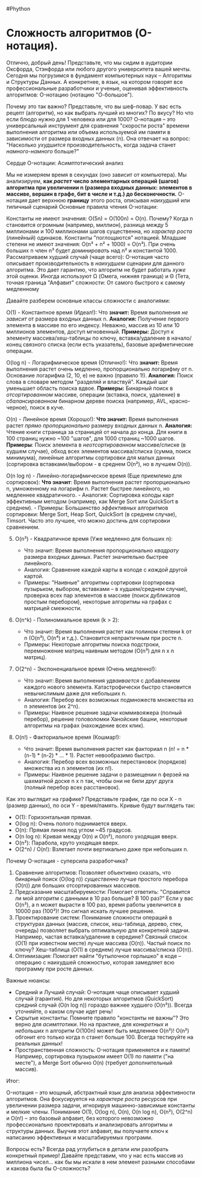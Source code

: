 #Phython 
# Сложность алгоритмов (O-нотация).
Отлично, добрый день! Представьте, что мы сидим в аудитории Оксфорда, Стэнфорда или любого другого университета вашей мечты. Сегодня мы погрузимся в фундамент компьютерных наук – Алгоритмы и Структуры Данных. А конкретнее, в язык, на котором говорят все профессиональные разработчики и ученые, оценивая эффективность алгоритмов: O-нотацию (нотацию "О-большое").

Почему это так важно?
Представьте, что вы шеф-повар. У вас есть рецепт (алгоритм), но как выбрать лучший из многих? По вкусу? Но что если блюдо нужно для 1 человека или для 1000? О-нотация – это универсальный инструмент для сравнения "скорости роста" времени выполнения алгоритма или объема используемой им памяти в зависимости от размера входных данных (n). Она отвечает на вопрос: "Насколько *ухудшится* производительность, когда задача станет *намного-намного* больше?"

Сердце O-нотации: Асимптотический анализ

Мы не измеряем время в секундах (оно зависит от компьютера). Мы анализируем, **как *растет* число элементарных операций (шагов) алгоритма при увеличении n (размера входных данных: элементов в массиве, вершин в графе, бит в числе и т.д.) до бесконечности.** O-нотация дает верхнюю **границу** этого роста, описывая *наихудший* или *типичный* сценарий Основные правила чтения O-нотации:

Константы не имеют значения: O(5n) = O(100n) = O(n). Почему? Когда n становится огромным (например, миллион), разница между 5 миллионами и 100 миллионами шагов существенна, но *характер роста* (линейный) одинаков. Константы "поглощаются" нотацией.
Младшие степени не имеют значения: O(n³ + n² + 1000) = O(n³). При очень больших n член n³ будет *доминировать* над n² и константой 1000.
Рассматриваем худший случай (чаще всего): O-нотация часто описывает производительность в *наихудшем* сценарии для данного алгоритма. Это дает гарантию, что алгоритм не будет работать *хуже* этой оценки. Иногда используют Ω (Омега, нижняя граница) и Θ (Тета, точная граница "Алфавит" сложности: От самого быстрого к самому медленному

Давайте разберем основные классы сложности с аналогиями:

O(1) - Константное время (Идеал!):
    Что **значит:** Время выполнения *не зависит* от размера входных данных n.
    **Аналогия:** Получение первого элемента в массиве по его индексу. Неважно, массив из 10 или 10 миллионов элементов, доступ мгновенный.
    **Примеры:** Доступ к элементу массива/хеш-таблицы по ключу, вставка/удаление в начало/конец связного списка (если есть указатель), базовые арифметические операции.

O(log n) - Логарифмическое время (Отлично!):
    Что **значит:** Время выполнения растет очень медленно, пропорционально логарифму от n. Основание логарифма (2, 10, e) не важно (правило 1!).
    **Аналогия:** Поиск слова в словаре методом "разделяй и властвуй". Каждый шаг уменьшает область поиска вдвое.
    **Примеры:** Бинарный поиск в *отсортированном* массиве, операции (вставка, поиск, удаление) в *сбалансированном* бинарном дереве поиска (например, AVL, красно-черное), поиск в куче.

O(n) - Линейное время (Хорошо!):
    **Что значит:** Время выполнения растет *прямо пропорционально* размеру входных данных n.
    **Аналогия:** Чтение книги страница за страницей от начала до конца. Для книги в 100 страниц нужно ~100 "шагов", для 1000 страниц ~1000 шагов.
    **Примеры**: Поиск элемента в *неотсортированном* массиве/списке (в худшем случае), обход всех элементов массива/списка (сумма, поиск минимума), линейные алгоритмы сортировки для малых данных (сортировка вставками/выбором - в среднем O(n²), но в лучшем O(n)).

O(n log n) - Линейно-логарифмическое время (Еще приемлемо для сортировок):
    **Что значит**: Время выполнения растет пропорционально n, умноженному на логарифм n. Растет быстрее линейного, но медленнее квадратичного.
	- Аналогия: Сортировка колоды карт эффективным методом (например, как Merge Sort или QuickSort в среднем).
    - Примеры: Большинство *эффективных* алгоритмов сортировки: Merge Sort, Heap Sort, QuickSort (в среднем случае), Timsort. Часто это лучшее, что можно достичь для сортировки сравнением.

5.  O(n²) - Квадратичное время (Уже медленно для больших n):
    *   Что значит: Время выполнения пропорционально *квадрату* размера входных данных. Растет значительно быстрее линейного.
    *   Аналогия: Сравнение каждой карты в колоде с *каждой* другой картой.
    *   Примеры: "Наивные" алгоритмы сортировки (сортировка пузырьком, выбором, вставками – в худшем/среднем случае), проверка всех пар элементов в массиве (поиск дубликатов простым перебором), некоторые алгоритмы на графах с матрицей смежности.

6.  O(n^k) - Полиномиальное время (k > 2):
    *   Что значит: Время выполнения растет как полином степени k от n (O(n³), O(n⁴) и т.д.). Становится непрактичным при росте n.
    *   Примеры: Некоторые алгоритмы поиска подстроки, перемножение матриц наивным методом (O(n³) для n x n матриц).

7.  O(2^n) - Экспоненциальное время (Очень медленно!):
    *   Что значит: Время выполнения *удваивается* с добавлением каждого нового элемента. Катастрофически быстро становится невычислимым даже для небольших n.
    *   Аналогия: Перебор всех возможных подмножеств множества из n элементов (их 2^n).
    *   Примеры: Наивное решение задачи коммивояжера (полный перебор), решение головоломки Ханойские башни, некоторые алгоритмы на графах (нахождение всех клик).

8.  O(n!) - Факториальное время (Кошмар!):
    *   Что значит: Время выполнения растет как факториал n (n! = n * (n-1) * (n-2) * ... * 1). Растет невообразимо быстро.
    *   Аналогия: Перебор всех возможных перестановок (порядков) множества из n элементов (их n!).
    *   Примеры: Наивное решение задачи о размещении n ферзей на шахматной доске n x n так, чтобы они не били друг друга (полный перебор всех расстановок).

Как это выглядит на графике?
Представьте график, где по оси X - n (размер данных), по оси Y - время/память. Кривые будут выглядеть так:
*   O(1): Горизонтальная прямая.
*   O(log n): Очень полого поднимается вверх.
*   O(n): Прямая линия под углом ~45 градусов.
*   O(n log n): Кривая между O(n) и O(n²), полого уходящая вверх.
*   O(n²): Парабола, круто уходящая вверх.
*   O(2^n) / O(n!): Взлетает почти вертикально даже при небольших n.

Почему O-нотация - суперсила разработчика?

1.  Сравнение алгоритмов: Позволяет объективно сказать, что бинарный поиск (O(log n)) *существенно* лучше простого перебора (O(n)) для больших отсортированных массивов.
2.  Предсказание масштабируемости: Помогает ответить: "Справится ли мой алгоритм с данными в 10 раз больше? В 100 раз?" Если у вас O(n²), а n может вырасти в 100 раз, время работы увеличится в 10000 раз (100²)! Это сигнал искать лучшее решение.
3.  Проектирование систем: Понимание сложности операций в структурах данных (массив, список, хеш-таблица, дерево, стек, очередь) позволяет выбрать оптимальную для конкретной задачи. Например, частая вставка/удаление в середине? Связный список (O(1) при известном месте) лучше массива (O(n)). Частый поиск по ключу? Хеш-таблица (O(1) в среднем) лучше массива/списка (O(n)).
4.  Оптимизация: Помогает найти "бутылочное горлышко" в коде – операцию с наихудшей сложностью, которая замедляет всю программу при росте данных.

Важные нюансы:

*   Средний и Лучший случай: O-нотация чаще описывает худший случай (гарантия). Но для некоторых алгоритмов (QuickSort) средний случай (O(n log n)) гораздо важнее худшего (O(n²)). Всегда уточняйте, о каком случае идет речь!
*   Скрытые константы: Помните правило "константы не важны"? Это верно для *асимптотики*. Но на практике, для *конкретных* и *небольших* n алгоритм O(100n) может быть медленнее O(n²)! O(n²) обгонит его только когда n станет больше 100. Всегда тестируйте на реальных данных!
*   Пространственная сложность: O-нотация применяется и к памяти! Например, сортировка пузырьком имеет O(1) по памяти ("на месте"), а Merge Sort обычно O(n) (требует дополнительный массив).

Итог:

O-нотация – это мощный, абстрактный язык для анализа эффективности алгоритмов. Она фокусируется на *характере роста* ресурсов при увеличении размера задачи, игнорируя машинно-зависимые константы и мелкие члены. Понимание O(1), O(log n), O(n), O(n log n), O(n²), O(2^n) и O(n!) – это базовый алфавит, без которого невозможно профессионально проектировать и анализировать алгоритмы и структуры данных. Выучив этот алфавит, вы получаете ключ к написанию эффективных и масштабируемых программ.

Вопросы есть? Всегда рад углубиться в детали или разобрать конкретный пример! Давайте представим, что у нас есть массив из миллиона чисел... как бы мы искали в нем элемент разными способами и какова была бы O-сложность?